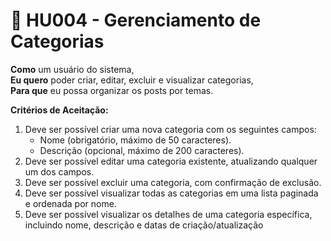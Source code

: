 # 📖 HU004 - Gerenciamento de Categorias

**Como** um usuário do sistema,\
**Eu quero** poder criar, editar, excluir e visualizar categorias,\
**Para que** eu possa organizar os posts por temas.

**Critérios de Aceitação:**

1. Deve ser possível criar uma nova categoria com os seguintes campos:
   * Nome (obrigatório, máximo de 50 caracteres).
   * Descrição (opcional, máximo de 200 caracteres).
2. Deve ser possível editar uma categoria existente, atualizando qualquer um dos campos.
3. Deve ser possível excluir uma categoria, com confirmação de exclusão.
4. Deve ser possível visualizar todas as categorias em uma lista paginada e ordenada por nome.
5. Deve ser possível visualizar os detalhes de uma categoria específica, incluindo nome, descrição e datas de criação/atualização
